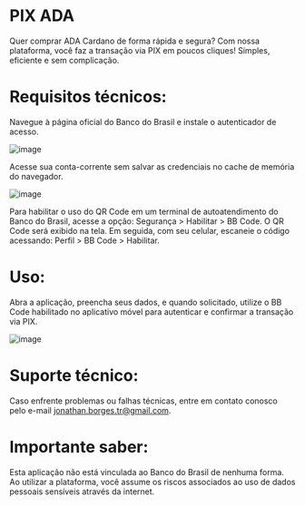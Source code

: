 # PIX ADA

Quer comprar ADA Cardano de forma rápida e segura? Com nossa plataforma, você faz a transação via PIX em poucos cliques! Simples, eficiente e sem complicação.

# Requisitos técnicos:

Navegue à página oficial do Banco do Brasil e instale o autenticador de acesso.

![image](https://github.com/user-attachments/assets/bb14c6ad-de19-49d2-924a-3605201deea2)

Acesse sua conta-corrente sem salvar as credenciais no cache de memória do navegador.

![image](https://github.com/user-attachments/assets/6c6bcb76-307b-4819-b608-bd303c5daced)

Para habilitar o uso do QR Code em um terminal de autoatendimento do Banco do Brasil, acesse a opção: Segurança > Habilitar > BB Code. O QR Code será exibido na tela. Em seguida, com seu celular, escaneie o código acessando: Perfil > BB Code > Habilitar.

# Uso:

Abra a aplicação, preencha seus dados, e quando solicitado, utilize o BB Code habilitado no aplicativo móvel para autenticar e confirmar a transação via PIX.

![image](https://github.com/user-attachments/assets/dc9d2db3-d0a9-4c3c-a570-f5090f4759f6)

# Suporte técnico:

Caso enfrente problemas ou falhas técnicas, entre em contato conosco pelo e-mail jonathan.borges.tr@gmail.com.

# Importante saber:

Esta aplicação não está vinculada ao Banco do Brasil de nenhuma forma. Ao utilizar a plataforma, você assume os riscos associados ao uso de dados pessoais sensíveis através da internet.

